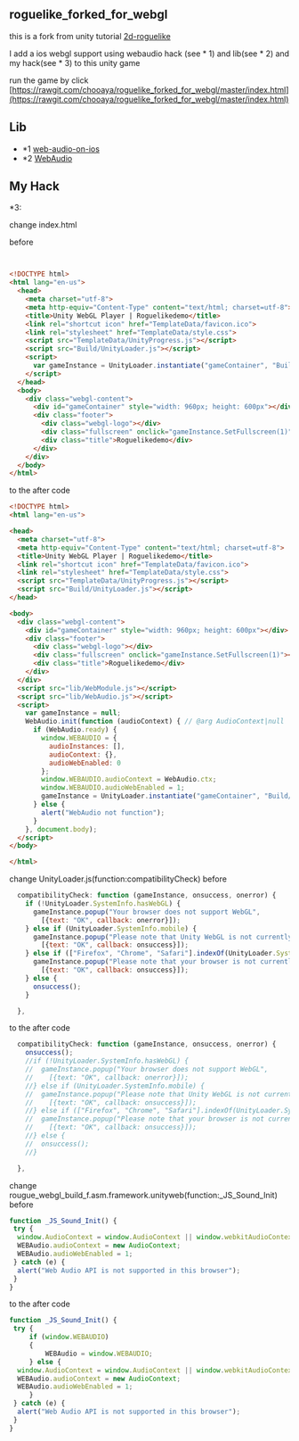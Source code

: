 ## roguelike_forked_for_webgl

this is a fork from unity tutorial [2d-roguelike](https://unity3d.com/jp/learn/tutorials/projects/2d-roguelike-tutorial)

I add a ios webgl support using webaudio hack (see * 1) and lib(see * 2) and my hack(see * 3) to this unity game 

run the game by click [https://rawgit.com/chooaya/roguelike_forked_for_webgl/master/index.html](https://rawgit.com/chooaya/roguelike_forked_for_webgl/master/index.html) 

## Lib
- *1 [web-audio-on-ios](https://paulbakaus.com/tutorials/html5/web-audio-on-ios/)
- *2 [WebAudio](https://github.com/uupaa/WebAudio.js)

## My Hack

*3:

change index.html

before
```html


<!DOCTYPE html>
<html lang="en-us">
  <head>
    <meta charset="utf-8">
    <meta http-equiv="Content-Type" content="text/html; charset=utf-8">
    <title>Unity WebGL Player | Roguelikedemo</title>
    <link rel="shortcut icon" href="TemplateData/favicon.ico">
    <link rel="stylesheet" href="TemplateData/style.css">
    <script src="TemplateData/UnityProgress.js"></script>  
    <script src="Build/UnityLoader.js"></script>
    <script>
      var gameInstance = UnityLoader.instantiate("gameContainer", "Build/rougue_webgl_build_f.json", { onProgress: UnityProgress });
    </script>
  </head>
  <body>
    <div class="webgl-content">
      <div id="gameContainer" style="width: 960px; height: 600px"></div>
      <div class="footer">
        <div class="webgl-logo"></div>
        <div class="fullscreen" onclick="gameInstance.SetFullscreen(1)"></div>
        <div class="title">Roguelikedemo</div>
      </div>
    </div>
  </body>
</html>
```


to the after code
```html
<!DOCTYPE html>
<html lang="en-us">

<head>
  <meta charset="utf-8">
  <meta http-equiv="Content-Type" content="text/html; charset=utf-8">
  <title>Unity WebGL Player | Roguelikedemo</title>
  <link rel="shortcut icon" href="TemplateData/favicon.ico">
  <link rel="stylesheet" href="TemplateData/style.css">
  <script src="TemplateData/UnityProgress.js"></script>
  <script src="Build/UnityLoader.js"></script>
</head>

<body>
  <div class="webgl-content">
    <div id="gameContainer" style="width: 960px; height: 600px"></div>
    <div class="footer">
      <div class="webgl-logo"></div>
      <div class="fullscreen" onclick="gameInstance.SetFullscreen(1)"></div>
      <div class="title">Roguelikedemo</div>
    </div>
  </div>
  <script src="lib/WebModule.js"></script>
  <script src="lib/WebAudio.js"></script>
  <script>
    var gameInstance = null;
    WebAudio.init(function (audioContext) { // @arg AudioContext|null
      if (WebAudio.ready) {
        window.WEBAUDIO = {
          audioInstances: [],
          audioContext: {},
          audioWebEnabled: 0
        };
        window.WEBAUDIO.audioContext = WebAudio.ctx;
        window.WEBAUDIO.audioWebEnabled = 1;
        gameInstance = UnityLoader.instantiate("gameContainer", "Build/rougue_webgl_build_f.json", { onProgress: UnityProgress });
      } else {
        alert("WebAudio not function");
      }
    }, document.body);
  </script>
</body>

</html>
```


 change UnityLoader.js(function:compatibilityCheck)
before
```js
  compatibilityCheck: function (gameInstance, onsuccess, onerror) {
    if (!UnityLoader.SystemInfo.hasWebGL) {
      gameInstance.popup("Your browser does not support WebGL",
        [{text: "OK", callback: onerror}]);
    } else if (UnityLoader.SystemInfo.mobile) {
      gameInstance.popup("Please note that Unity WebGL is not currently supported on mobiles. Press OK if you wish to continue anyway.",
        [{text: "OK", callback: onsuccess}]);
    } else if (["Firefox", "Chrome", "Safari"].indexOf(UnityLoader.SystemInfo.browser) == -1) {
      gameInstance.popup("Please note that your browser is not currently supported for this Unity WebGL content. Press OK if you wish to continue anyway.",
        [{text: "OK", callback: onsuccess}]);
    } else {
      onsuccess();
    }

  },
```

to the after code
```js
  compatibilityCheck: function (gameInstance, onsuccess, onerror) {
    onsuccess();
    //if (!UnityLoader.SystemInfo.hasWebGL) {
    //  gameInstance.popup("Your browser does not support WebGL",
    //    [{text: "OK", callback: onerror}]);
    //} else if (UnityLoader.SystemInfo.mobile) {
    //  gameInstance.popup("Please note that Unity WebGL is not currently supported on mobiles. Press OK if you wish to continue anyway.",
    //    [{text: "OK", callback: onsuccess}]);
    //} else if (["Firefox", "Chrome", "Safari"].indexOf(UnityLoader.SystemInfo.browser) == -1) {
    //  gameInstance.popup("Please note that your browser is not currently supported for this Unity WebGL content. Press OK if you wish to continue anyway.",
    //    [{text: "OK", callback: onsuccess}]);
    //} else {
    //  onsuccess();
    //}

  },
```


 change rougue_webgl_build_f.asm.framework.unityweb(function:_JS_Sound_Init)
before
```js
function _JS_Sound_Init() {
 try {
  window.AudioContext = window.AudioContext || window.webkitAudioContext;
  WEBAudio.audioContext = new AudioContext;
  WEBAudio.audioWebEnabled = 1;
 } catch (e) {
  alert("Web Audio API is not supported in this browser");
 }
}
```


to the after code
```js
function _JS_Sound_Init() {
 try {
     if (window.WEBAUDIO)
     {
         WEBAudio = window.WEBAUDIO;
     } else {
  window.AudioContext = window.AudioContext || window.webkitAudioContext;
  WEBAudio.audioContext = new AudioContext;
  WEBAudio.audioWebEnabled = 1;
     }
 } catch (e) {
  alert("Web Audio API is not supported in this browser");
 }
}
```
